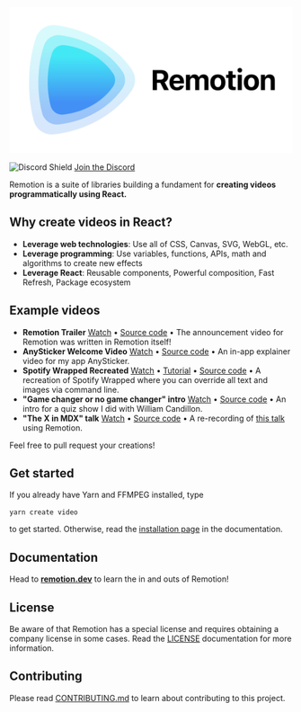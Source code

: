 <p align="center">
  <a href="https://github.com/JonnyBurger/remotion-logo">
    <img src="https://github.com/JonnyBurger/remotion-logo/raw/main/withtitle/element-0.png">
  </a>
</p>

![Discord Shield](https://discordapp.com/api/guilds/809501355504959528/widget.png?style=shield) [Join the Discord](https://discord.gg/6VzzNDwUwV)

Remotion is a suite of libraries building a fundament for **creating videos programmatically using React.**

## Why create videos in React?

- **Leverage web technologies**: Use all of CSS, Canvas, SVG, WebGL, etc.
- **Leverage programming**: Use variables, functions, APIs, math and algorithms to create new effects
- **Leverage React**: Reusable components, Powerful composition, Fast Refresh, Package ecosystem

## Example videos

- **Remotion Trailer** [Watch](https://www.youtube.com/watch?v=gwlDorikqgY) • [Source code](https://github.com/JonnyBurger/remotion-trailer) • The announcement video for Remotion was written in Remotion itself!
- **AnySticker Welcome Video** [Watch](https://www.youtube.com/watch?v=Y0SNPeTz09w) • [Source code](https://github.com/JonnyBurger/anysticker-tutorials) • An in-app explainer video for my app AnySticker.
- **Spotify Wrapped Recreated** [Watch](https://twitter.com/JNYBGR/status/1360269270526136320) • [Tutorial](https://www.youtube.com/watch?v=I-y_5H9-3gk) • [Source code](https://github.com/JonnyBurger/remotion-wrapped) • A recreation of Spotify Wrapped where you can override all text and images via command line.
- **"Game changer or no game changer" intro** [Watch](https://youtu.be/ga_xAZo9m7k?t=61) • [Source code](https://github.com/JonnyBurger/remotion-wrapped) • An intro for a quiz show I did with William Candillon.
- **"The X in MDX" talk** [Watch](https://twitter.com/pomber/status/1359556846688886789) • [Source code](https://github.com/pomber/record-talk-with-remotion) • A re-recording of [this talk](https://www.youtube.com/watch?v=xEu3t-KJVVg) using Remotion.

Feel free to pull request your creations!

## Get started

If you already have Yarn and FFMPEG installed, type

```console
yarn create video
```

to get started. Otherwise, read the [installation page](https://www.remotion.dev/docs/) in the documentation.

## Documentation

Head to [**remotion.dev**](https://www.remotion.dev) to learn the in and outs of Remotion!

## License

Be aware of that Remotion has a special license and requires obtaining a company license in some cases. Read the [LICENSE](LICENSE.md) documentation for more information.

## Contributing

Please read [CONTRIBUTING.md](CONTRIBUTING.md) to learn about contributing to this project.
